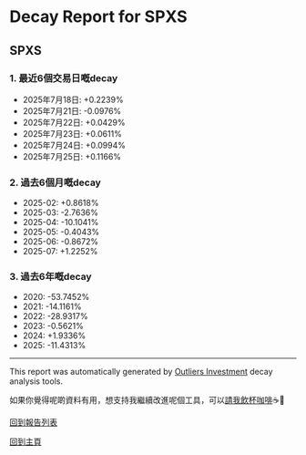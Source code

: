 # Decay Report for SPXS

## SPXS

### 1. 最近6個交易日嘅decay

- 2025年7月18日: +0.2239%
- 2025年7月21日: -0.0976%
- 2025年7月22日: +0.0429%
- 2025年7月23日: +0.0611%
- 2025年7月24日: +0.0994%
- 2025年7月25日: +0.1166%

### 2. 過去6個月嘅decay

- 2025-02: +0.8618%
- 2025-03: -2.7636%
- 2025-04: -10.1041%
- 2025-05: -0.4043%
- 2025-06: -0.8672%
- 2025-07: +1.2252%

### 3. 過去6年嘅decay

- 2020: -53.7452%
- 2021: -14.1161%
- 2022: -28.9317%
- 2023: -0.5621%
- 2024: +1.9336%
- 2025: -11.4313%

------------------------------
This report was automatically generated by [Outliers Investment](https://outliersecon.github.io/Outliers-Investment/) decay analysis tools.

如果你覺得呢啲資料有用，想支持我繼續改進呢個工具，可以[請我飲杯咖啡](https://buymeacoffee.com/outliersecon)☕🙏

[回到報告列表](https://outliersecon.github.io/Outliers-Investment/reports/reports_public)

[回到主頁](https://outliersecon.github.io/Outliers-Investment/)